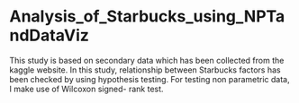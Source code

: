 # Analysis_of_Starbucks_using_NPTandDataViz
This study is based on secondary data which has been collected from the kaggle website. In this study, relationship between Starbucks factors has been checked by using hypothesis testing. For testing non parametric data, I make use of Wilcoxon signed- rank test.
